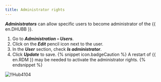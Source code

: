 ```yaml
---
title: Administrator rights
---
```

***Administrators*** can allow specific users to become administrator of the {{ en.DHUBB }}.  

1. Go to ***Administration – Users***. 
1. Click on the ***Edit*** pencil icon next to the user. 
1. In the ***User*** section, check ***Is administrator***. 
1. Click ***Update*** to save. 
{% snippet icon.badgeCaution %} 
A restart of {{ en.RDM }} may be needed to activate the administrator rights. 
{% endsnippet %}
 
![!!Hub4104](https://webdevolutions.azureedge.net/docs/en/hub/Hub4104.png) 
